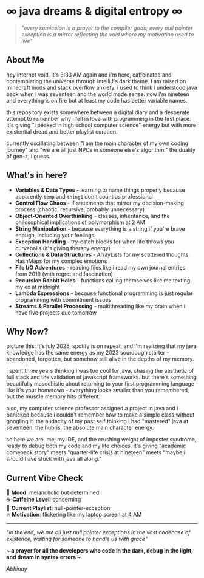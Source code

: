 # ∞ java dreams & digital entropy ∞

> *"every semicolon is a prayer to the compiler gods; every null pointer exception is a mirror reflecting the void where my motivation used to live"*

## About Me 

hey internet void. it's 3:33 AM again and i'm here, caffeinated and contemplating the universe through IntelliJ's dark theme. I am raised on minecraft mods and stack overflow anxiety. i used to think i understood java back when i was seventeen and the world made sense. now i'm nineteen and everything is on fire but at least my code has better variable names.

this repository exists somewhere between a digital diary and a desperate attempt to remember why i fell in love with programming in the first place. it's giving "i peaked in high school computer science" energy but with more existential dread and better playlist curation. 

currently oscillating between "i am the main character of my own coding journey" and "we are all just NPCs in someone else's algorithm." the duality of gen-z, i guess.

## What's in here?

- **Variables & Data Types** - learning to name things properly because apparently `temp` and `thing1` don't count as professional
- **Control Flow Chaos** - if statements that mirror my decision-making process (chaotic, recursive, probably unnecessary)
- **Object-Oriented Overthinking** - classes, inheritance, and the philosophical implications of polymorphism at 2 AM
- **String Manipulation** - because everything is a string if you're brave enough, including your feelings
- **Exception Handling** - try-catch blocks for when life throws you curveballs (it's giving therapy energy)
- **Collections & Data Structures** - ArrayLists for my scattered thoughts, HashMaps for my complex emotions
- **File I/O Adventures** - reading files like i read my own journal entries from 2019 (with regret and fascination)
- **Recursion Rabbit Holes** - functions calling themselves like me texting my ex at midnight
- **Lambda Expressions** - because functional programming is just regular programming with commitment issues
- **Streams & Parallel Processing** - multithreading like my brain when i have five projects due tomorrow

## Why Now?

picture this: it's july 2025, spotify is on repeat, and i'm realizing that my java knowledge has the same energy as my 2023 sourdough starter - abandoned, forgotten, but somehow still alive in the depths of my memory. 

i spent three years thinking i was too cool for java, chasing the aesthetic of full stack and the validation of javascript frameworks. but there's something beautifully masochistic about returning to your first programming language like it's your hometown - everything looks smaller than you remembered, but the muscle memory hits different.

also, my computer science professor assigned a project in java and i panicked because i couldn't remember how to make a simple class without googling it. the audacity of my past self thinking i had "mastered" java at seventeen. the hubris. the absolute main character energy.

so here we are. me, my IDE, and the crushing weight of imposter syndrome, ready to debug both my code and my life choices. it's giving "academic comeback story" meets "quarter-life crisis at nineteen" meets "maybe i should have stuck with java all along."

## Current Vibe Check

🌙 **Mood**: melancholic but determined  
☕ **Caffeine Level**: concerning  
🎵 **Current Playlist**: null-pointer-exception  
🔥 **Motivation**: flickering like my laptop screen at 4 AM  

---

*"in the end, we are all just null pointer exceptions in the vast codebase of existence, waiting for someone to handle us with grace"*

**~ a prayer for all the developers who code in the dark, debug in the light, and dream in syntax errors ~**

*Abhinay*
